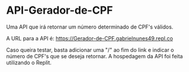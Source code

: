 # API-Gerador-de-CPF
Uma API que irá retornar um número determinado de CPF's válidos.

A URL para a API é: https://Gerador-de-CPF.gabrielnunes49.repl.co

Caso queira testar, basta adicionar uma "/" ao fim do link e indicar
o número de CPF's que se deseja retornar. A hospedagem da API foi feita
utilizando o Replit.
